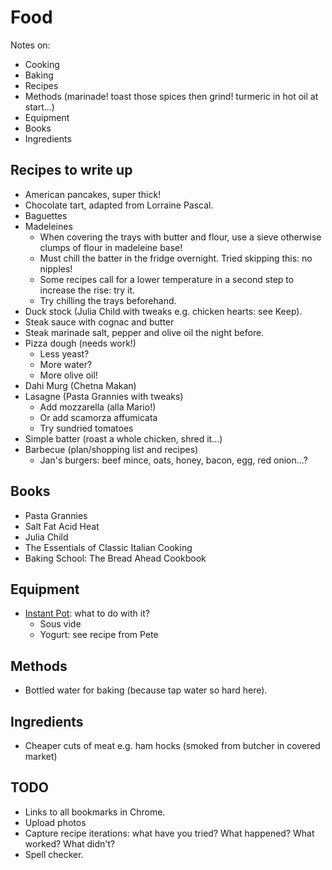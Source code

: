 # Food

Notes on:
* Cooking
* Baking
* Recipes
* Methods (marinade! toast those spices then grind! turmeric in hot oil at start...)
* Equipment
* Books
* Ingredients

## Recipes to write up

* American pancakes, super thick!
* Chocolate tart, adapted from Lorraine Pascal.
* Baguettes
* Madeleines
    * When covering the trays with butter and flour, use a sieve otherwise clumps of flour in madeleine base!
    * Must chill the batter in the fridge overnight. Tried skipping this: no nipples!
    * Some recipes call for a lower temperature in a second step to increase the rise: try it.
    * Try chilling the trays beforehand.
* Duck stock (Julia Child with tweaks e.g. chicken hearts: see Keep).
* Steak sauce with cognac and butter
* Steak marinade salt, pepper and olive oil the night before.
* Pizza dough (needs work!)
    * Less yeast?
    * More water?
    * More olive oil!
* Dahi Murg (Chetna Makan)
* Lasagne (Pasta Grannies with tweaks)
    * Add mozzarella (alla Mario!)
    * Or add scamorza affumicata
    * Try sundried tomatoes
* Simple batter (roast a whole chicken, shred it...)
* Barbecue (plan/shopping list and recipes)
    * Jan's burgers: beef mince, oats, honey, bacon, egg, red onion...?

## Books

* Pasta Grannies
* Salt Fat Acid Heat
* Julia Child
* The Essentials of Classic Italian Cooking
* Baking School: The Bread Ahead Cookbook

## Equipment

* [Instant Pot](https://www.johnlewis.com/instant-duo-crisp-8-11-in-1-multi-cooker-air-fryer-7-6l-stainless-steel/p5101905): what to do with it?
    * Sous vide
    * Yogurt: see recipe from Pete

## Methods

* Bottled water for baking (because tap water so hard here).

## Ingredients

* Cheaper cuts of meat e.g. ham hocks (smoked from butcher in covered market)

## TODO

* Links to all bookmarks in Chrome.
* Upload photos
* Capture recipe iterations: what have you tried? What happened? What worked? What didn't?
* Spell checker.